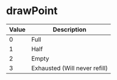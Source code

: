# drawPoint
|Value|Description|
|----|----|
|0|Full|
|1|Half|
|2|Empty|
|3|Exhausted (Will never refill)|